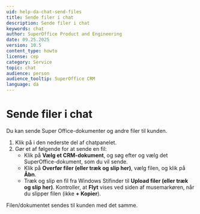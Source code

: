 ```yaml
---
uid: help-da-chat-send-files
title: Sende filer i chat
description: Sende filer i chat
keywords: chat
author: SuperOffice Product and Engineering
date: 09.25.2025
version: 10.5
content_type: howto
license: cep
category: Service
topic: chat
audience: person
audience_tooltip: SuperOffice CRM
language: da
---
```


# Sende filer i chat

Du kan sende Super Office-dokumenter og andre filer til kunden.

1. Klik på <i class="ph ph-paperclip" aria-label="Attachments"></i> i den nederste del af chatpanelet.
2. Gør et af følgende for at sende en fil:
    * Klik på **Vælg et CRM-dokument**, og søg efter og vælg det SuperOffice-dokument, som du vil sende.
    * Klik på **Overfør filer (eller træk og slip her)**, vælg filen, og klik på **Åbn**.
    * Træk og slip en fil fra Windows Stifinder til **Upload filer (eller træk og slip her)**. Kontroller, at **Flyt** vises ved siden af musemarkøren, når du slipper filen (ikke **+ Kopier**).

Filen/dokumentet sendes til kunden med det samme.
